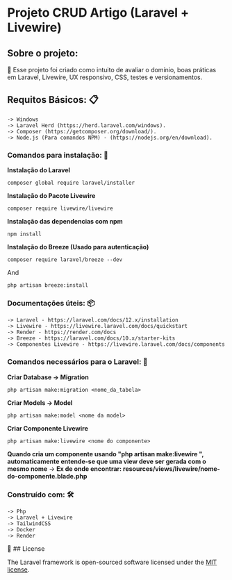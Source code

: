 # Projeto CRUD Artigo (Laravel + Livewire)

## Sobre o projeto:

🚀 Esse projeto foi criado como intuito de avaliar o domínio, boas práticas em Laravel, Livewire, UX responsivo, CSS, testes e versionamentos.

## Requitos Básicos: 📋

    -> Windows
    -> Laravel Herd (https://herd.laravel.com/windows).
    -> Composer (https://getcomposer.org/download/).
    -> Node.js (Para comandos NPM) - (https://nodejs.org/en/download).

### Comandos para instalação: 🔧 

**Instalação do Laravel**
    
```
composer global require laravel/installer
```

**Instalação do Pacote Livewire**
    
```
composer require livewire/livewire
```
**Instalação das dependencias com npm**
```
npm install
```
**Instalação do Breeze (Usado para autenticação)**
```
composer require laravel/breeze --dev
```
And
```
php artisan breeze:install
```

### Documentações úteis: 📦 
    
    -> Laravel - https://laravel.com/docs/12.x/installation
    -> Livewire - https://livewire.laravel.com/docs/quickstart
    -> Render - https://render.com/docs
    -> Breeze - https://laravel.com/docs/10.x/starter-kits
    -> Componentes Livewire - https://livewire.laravel.com/docs/components

### Comandos necessários para o Laravel: 📌 

**Criar Database -> Migration** 
```
php artisan make:migration <nome_da_tabela>
```
**Criar Models -> Model**
```
php artisan make:model <nome da model>
```
**Criar Componente Livewire**
```
php artisan make:livewire <nome do componente>
```

 **Quando cria um componente usando "php artisan make:livewire <nome do componente>", automaticamente entende-se que uma view deve ser gerada com o mesmo nome**
    -> **Ex de onde encontrar: resources/views/livewire/nome-do-componente.blade.php** 
    
### Construído com: 🛠️
    -> Php
    -> Laravel + Livewire
    -> TailwindCSS
    -> Docker
    -> Render
    
📄 ## License

The Laravel framework is open-sourced software licensed under the [MIT license](https://opensource.org/licenses/MIT).
